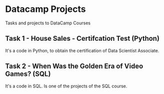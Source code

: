 # Datacamp Projects
Tasks and projects to DataCamp Courses

## Task 1 - House Sales - Certifcation Test (Python)
It's a code in Python, to obtain the certification of Data Scientist Associate.

## Task 2 - When Was the Golden Era of Video Games? (SQL)
It's a code in SQL. Is one of the projects of the SQL course.
